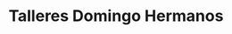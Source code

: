 ---
title: "Talleres Domingo Hermanos"
url: /madrid/talleres-domingo-hermanos/
shop: reparación de automóviles
---